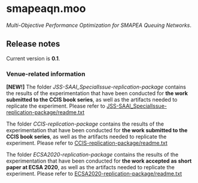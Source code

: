# smapeaqn.moo
*Multi-Objective Performance Optimization for SMAPEA Queuing Networks*.

## Release notes
Current version is **0.1**.

### Venue-related information

**[NEW!]** The folder *JSS-SAAI_SpecialIssue-replication-package* contains the results of the experimentation that have been conducted for **the work submitted to the CCIS book series**, as well as the artifacts needed to replicate the experiment. Please refer to [JSS-SAAI_SpecialIssue-replication-package/readme.txt](https://github.com/davewilsonfbc/smapeaqn.moo/blob/master/JSS-SAAI_SpecialIssue-replication-package/readme.txt)

The folder *CCIS-replication-package* contains the results of the experimentation that have been conducted for **the work submitted to the CCIS book series**, as well as the artifacts needed to replicate the experiment. Please refer to [CCIS-replication-package/readme.txt](https://github.com/davewilsonfbc/smapeaqn.moo/blob/master/CCIS-replication-package/readme.txt)

The folder *ECSA2020-replication-package* contains the results of the experimentation that have been conducted for **the work accepted as short paper at ECSA 2020**, as well as the artifacts needed to replicate the experiment. Please refer to [ECSA2020-replication-package/readme.txt](https://github.com/davewilsonfbc/smapeaqn.moo/blob/master/ECSA2020-replication-package/readme.txt)
